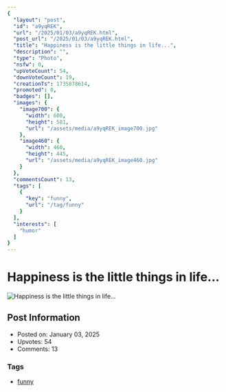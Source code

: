 ```yaml
---
{
  "layout": "post",
  "id": "a9yqREK",
  "url": "/2025/01/03/a9yqREK.html",
  "post_url": "/2025/01/03/a9yqREK.html",
  "title": "Happiness is the little things in life...",
  "description": "",
  "type": "Photo",
  "nsfw": 0,
  "upVoteCount": 54,
  "downVoteCount": 19,
  "creationTs": 1735878614,
  "promoted": 0,
  "badges": [],
  "images": {
    "image700": {
      "width": 600,
      "height": 581,
      "url": "/assets/media/a9yqREK_image700.jpg"
    },
    "image460": {
      "width": 460,
      "height": 445,
      "url": "/assets/media/a9yqREK_image460.jpg"
    }
  },
  "commentsCount": 13,
  "tags": [
    {
      "key": "funny",
      "url": "/tag/funny"
    }
  ],
  "interests": [
    "humor"
  ]
}
---
```


# Happiness is the little things in life...

![Happiness is the little things in life...](/assets/media/a9yqREK_image700.jpg)

## Post Information

- Posted on: January 03, 2025
- Upvotes: 54
- Comments: 13

### Tags

- [funny](/tag/funny)
